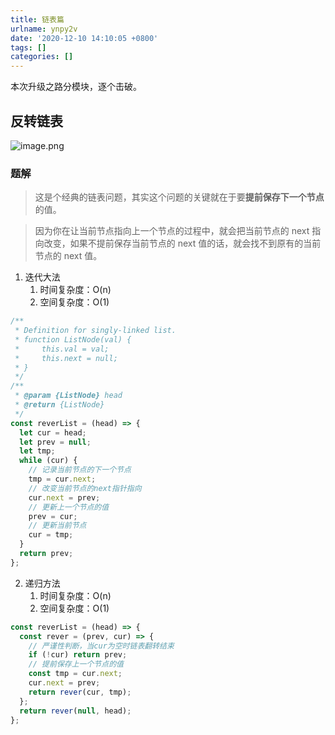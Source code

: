```yaml
---
title: 链表篇
urlname: ynpy2v
date: '2020-12-10 14:10:05 +0800'
tags: []
categories: []
---
```


本次升级之路分模块，逐个击破。

## 反转链表

![image.png](https://cdn.nlark.com/yuque/0/2020/png/2705850/1607580712472-aa946439-2c33-4dd1-ad35-728f50aba1f6.png#align=left&display=inline&height=319&margin=%5Bobject%20Object%5D&name=image.png&originHeight=319&originWidth=918&size=22654&status=done&style=none&width=918)

### 题解

> 这是个经典的链表问题，其实这个问题的关键就在于要**提前保存下一个节点**的值。

> 因为你在让当前节点指向上一个节点的过程中，就会把当前节点的 next 指向改变，如果不提前保存当前节点的 next 值的话，就会找不到原有的当前节点的 next 值。

1. 迭代大法
   1. 时间复杂度：O(n)
   1. 空间复杂度：O(1)

```javascript
/**
 * Definition for singly-linked list.
 * function ListNode(val) {
 *     this.val = val;
 *     this.next = null;
 * }
 */
/**
 * @param {ListNode} head
 * @return {ListNode}
 */
const reverList = (head) => {
  let cur = head;
  let prev = null;
  let tmp;
  while (cur) {
    // 记录当前节点的下一个节点
    tmp = cur.next;
    // 改变当前节点的next指针指向
    cur.next = prev;
    // 更新上一个节点的值
    prev = cur;
    // 更新当前节点
    cur = tmp;
  }
  return prev;
};
```

2. 递归方法
   1. 时间复杂度：O(n)
   1. 空间复杂度：O(1)

```javascript
const reverList = (head) => {
  const rever = (prev, cur) => {
    // 严谨性判断，当cur为空时链表翻转结束
    if (!cur) return prev;
    // 提前保存上一个节点的值
    const tmp = cur.next;
    cur.next = prev;
    return rever(cur, tmp);
  };
  return rever(null, head);
};
```
